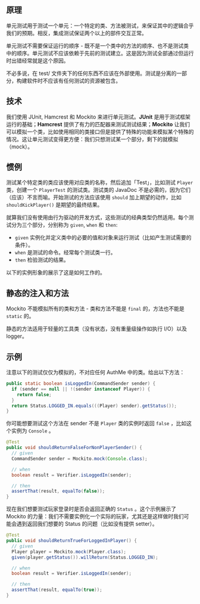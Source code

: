 ## 原理

单元测试用于测试一个单元：一个特定的类、方法被测试，来保证其中的逻辑合乎我们的预期。相反，集成测试保证两个以上的部件交互正常。

单元测试不需要保证运行的顺序 - 既不是一个类中的方法的顺序、也不是测试类中的顺序。单元测试不应该依赖于先前的测试建立。这是因为测试全部通过但运行时出错经常就是这个原因。

不必多说，在 test/ 文件夹下的任何东西不应该在外部使用。测试是分离的一部分，构建软件时不应该有任何测试的资源被包含。

## 技术

我们使用 JUnit, Hamcrest 和 Mockito 来进行单元测试。**JUnit** 是用于测试框架运行的基础；**Hamcrest** 提供了有力的匹配器来测试测试结果；**Mockito** 让我们可以模拟一个类，比如使用相同的类接口但是提供了特殊的功能来模拟某个特殊的情况。这让单元测试变得更方便：我们只想测试某一个部分，剩下的就模拟（mock）。

## 惯例

测试某个特定类的类应该使用对应类的名称，然后追加「Test」，比如测试 `Player` 类，创建一个 `PlayerTest` 的测试类。测试类的 JavaDoc 不是必需的，因为它们（应该）不言而喻。开始测试的方法应该使用 `should` 加上期望的动作，比如 `shouldKickPlayer()` 是期望的最终结果。

就算我们没有使用由行为驱动的开发方式，这些测试的经典类型仍然适用。每个测试分为三个部分，分别称为 `given`, `when` 和 `then`:

- `given` 实例化并定义类中的必要的值和对象来运行测试（比如产生测试需要的条件）。
- `when` 是测试的命令。经常每个测试类一行。
- `then` 检验测试的结果。

以下的实例形象的展示了这是如何工作的。

## 静态的注入和方法

Mockito 不能模拟所有的类和方法 - 类和方法不能是 `final` 的，方法也不能是 `static` 的。

静态的方法适用于轻量的工具类（没有状态，没有重量级操作如执行 I/O）以及 logger。

## 示例

注意以下的测试仅仅为模拟的，不对应任何 AuthMe 中的类。给出以下方法：

```java
public static boolean isLoggedIn(CommandSender sender) {
  if (sender == null || !(sender instanceof Player)) {
    return false;
  }
  return Status.LOGGED_IN.equals(((Player) sender).getStatus());
}
```

你可能想要测试这个方法在 sender 不是 `Player` 类的实例时返回 `false` ，比如这个实例为 `Console` 。

```java
@Test
public void shouldReturnFalseForNonPlayerSender() {
  // given
  CommandSender sender = Mockito.mock(Console.class);

  // when
  boolean result = Verifier.isLoggedIn(sender);

  // then
  assertThat(result, equalTo(false));
}
```

现在我们想要测试玩家登录时是否会返回正确的 `Status` 。这个示例展示了 Mockito 的力量：我们不需要实例化一个实际的玩家，尤其还是这样做时我们可能会遇到返回我们想要的 Status 的问题（比如没有提供 setter）。

```java
@Test
public void shouldReturnTrueForLoggedInPlayer() {
  // given
  Player player = Mockito.mock(Player.class);
  given(player.getStatus()).willReturn(Status.LOGGED_IN);

  // when
  boolean result = Verifier.isLoggedIn(sender);

  // then
  assertThat(result, equalTo(true));
}
```
